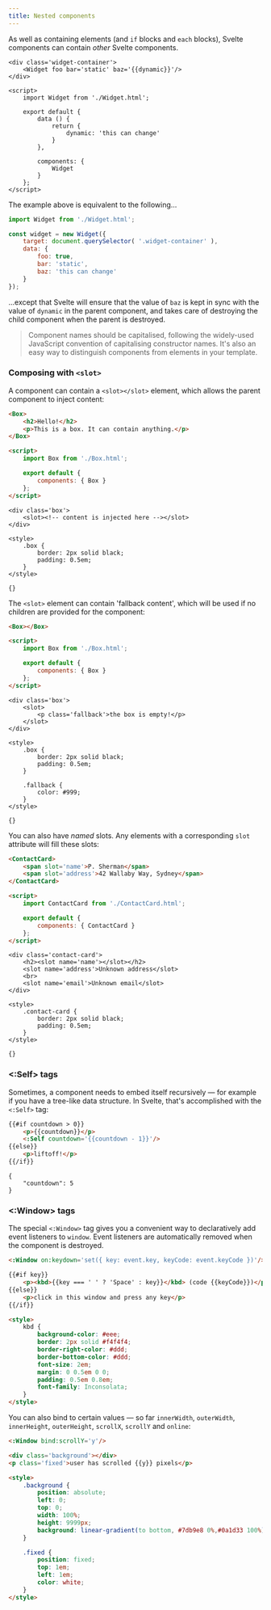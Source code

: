 ```yaml
---
title: Nested components
---
```


As well as containing elements (and `if` blocks and `each` blocks), Svelte components can contain *other* Svelte components.

```html-no-repl
<div class='widget-container'>
	<Widget foo bar='static' baz='{{dynamic}}'/>
</div>

<script>
	import Widget from './Widget.html';

	export default {
		data () {
			return {
				dynamic: 'this can change'
			}
		},

		components: {
			Widget
		}
	};
</script>
```

The example above is equivalent to the following...

```js
import Widget from './Widget.html';

const widget = new Widget({
	target: document.querySelector( '.widget-container' ),
	data: {
		foo: true,
		bar: 'static',
		baz: 'this can change'
	}
});
```

...except that Svelte will ensure that the value of `baz` is kept in sync with the value of `dynamic` in the parent component, and takes care of destroying the child component when the parent is destroyed.

> Component names should be capitalised, following the widely-used JavaScript convention of capitalising constructor names. It's also an easy way to distinguish components from elements in your template.


### Composing with `<slot>`

A component can contain a `<slot></slot>` element, which allows the parent component to inject content:

```html
<Box>
	<h2>Hello!</h2>
	<p>This is a box. It can contain anything.</p>
</Box>

<script>
	import Box from './Box.html';

	export default {
		components: { Box }
	};
</script>
```

```html-nested-Box
<div class='box'>
	<slot><!-- content is injected here --></slot>
</div>

<style>
	.box {
		border: 2px solid black;
		padding: 0.5em;
	}
</style>
```

```hidden-data
{}
```

The `<slot>` element can contain 'fallback content', which will be used if no children are provided for the component:

```html
<Box></Box>

<script>
	import Box from './Box.html';

	export default {
		components: { Box }
	};
</script>
```

```html-nested-Box
<div class='box'>
	<slot>
		<p class='fallback'>the box is empty!</p>
	</slot>
</div>

<style>
	.box {
		border: 2px solid black;
		padding: 0.5em;
	}

	.fallback {
		color: #999;
	}
</style>
```

```hidden-data
{}
```

You can also have *named* slots. Any elements with a corresponding `slot` attribute will fill these slots:

```html
<ContactCard>
	<span slot='name'>P. Sherman</span>
	<span slot='address'>42 Wallaby Way, Sydney</span>
</ContactCard>

<script>
	import ContactCard from './ContactCard.html';

	export default {
		components: { ContactCard }
	};
</script>
```

```html-nested-ContactCard
<div class='contact-card'>
	<h2><slot name='name'></slot></h2>
	<slot name='address'>Unknown address</slot>
	<br>
	<slot name='email'>Unknown email</slot>
</div>

<style>
	.contact-card {
		border: 2px solid black;
		padding: 0.5em;
	}
</style>
```

```hidden-data
{}
```


### <:Self> tags

Sometimes, a component needs to embed itself recursively — for example if you have a tree-like data structure. In Svelte, that's accomplished with the `<:Self>` tag:

```html
{{#if countdown > 0}}
	<p>{{countdown}}</p>
	<:Self countdown='{{countdown - 1}}'/>
{{else}}
	<p>liftoff!</p>
{{/if}}
```

```hidden-data
{
	"countdown": 5
}
```



### <:Window> tags

The special `<:Window>` tag gives you a convenient way to declaratively add event listeners to `window`. Event listeners are automatically removed when the component is destroyed.

```html
<:Window on:keydown='set({ key: event.key, keyCode: event.keyCode })'/>

{{#if key}}
	<p><kbd>{{key === ' ' ? 'Space' : key}}</kbd> (code {{keyCode}})</p>
{{else}}
	<p>click in this window and press any key</p>
{{/if}}

<style>
	kbd {
		background-color: #eee;
		border: 2px solid #f4f4f4;
		border-right-color: #ddd;
		border-bottom-color: #ddd;
		font-size: 2em;
		margin: 0 0.5em 0 0;
		padding: 0.5em 0.8em;
		font-family: Inconsolata;
	}
</style>
```

You can also bind to certain values — so far `innerWidth`, `outerWidth`, `innerHeight`, `outerHeight`, `scrollX`, `scrollY` and `online`:

```html
<:Window bind:scrollY='y'/>

<div class='background'></div>
<p class='fixed'>user has scrolled {{y}} pixels</p>

<style>
	.background {
		position: absolute;
		left: 0;
		top: 0;
		width: 100%;
		height: 9999px;
		background: linear-gradient(to bottom, #7db9e8 0%,#0a1d33 100%);
	}

	.fixed {
		position: fixed;
		top: 1em;
		left: 1em;
		color: white;
	}
</style>
```
